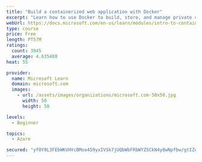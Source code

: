 ```yaml
---
title: "Build a containerized web application with Docker"
excerpt: "Learn how to use Docker to build, store, and manage private container images with the Azure Container Registry."
webUrl: https://docs.microsoft.com/en-us/learn/modules/intro-to-containers/
type: course
price: Free
length: PT57M
ratings:
  count: 3945
  average: 4.635488
heat: 55

provider:
  name: Microsoft Learn
  domain: microsoft.com
  images:
    - url: /assets/images/organizations/microsoft.com-50x50.jpg
      width: 50
      height: 50

levels:
  - Beginner

topics:
  - Azure

secured: "yfOY9L3FEbWKVHYcBMoo459yxIVSk7jUQbWbFRbWYZSCkN4y0wNpfbw/gtIZoTwWK1a7d/S+bIDxmvdt6bGgMTARl+1iBzhhKcL5yggXLge8r+qoqQryi6H1kT++PW07A5dANXzao1K7q1oGz6NOUv7FBD9eX7SFj+iXOG+JPg5os4y6KL/TruXtZVV1To1ic/HXREITgvbdSg7UFLCrya9UxulmcOEpZuNYcMoTN9UcldU6OosZE0lUhPScJ2UbCUmC2jF4ArrmPnAdaYbcJgjkbyVg9262ddkxLJ+XVXDX24eI54bNpqXQiAlDzAx3ggL5zCwIOGcPeXdAMfiaexnx6O9ix8UQDNSyR8vRPkaGYpsWDjqy/1TGd5a84f1etBaK1OoS0VBO+MANWjViPJvWLDEwbb5FGnWfksjeRZ4=;yIm11RZi3q9p7ajKVXJ05g=="
---
```


